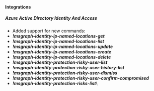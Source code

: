 
#### Integrations
##### Azure Active Directory Identity And Access
- Added support for new commands:
- ***!msgraph-identity-ip-named-locations-get***
- ***!msgraph-identity-ip-named-locations-list***
- ***!msgraph-identity-ip-named-locations-update***
- ***!msgraph-identity-ip-named-locations-create***
- ***!msgraph-identity-ip-named-locations-delete***
- ***!msgraph-identity-protection-risky-user-list***
- ***!msgraph-identity-protection-risky-user-history-list***
- ***!msgraph-identity-protection-risky-user-dismiss***
- ***!msgraph-identity-protection-risky-user-confirm-compromised***
- ***!msgraph-identity-protection-risks-list***\